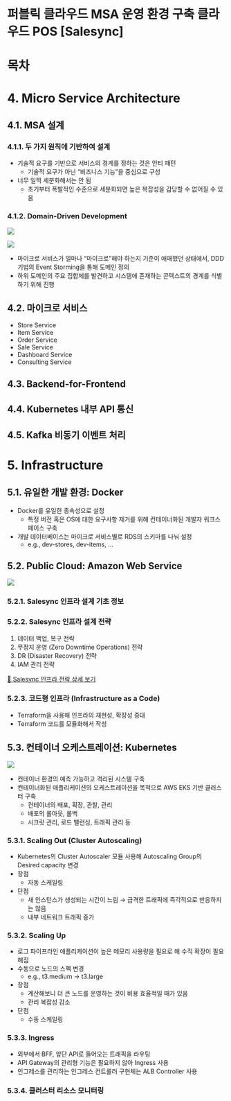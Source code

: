 # 퍼블릭 클라우드 MSA 운영 환경 구축 클라우드 POS [Salesync]
# 목차

# 4. Micro Service Architecture
## 4.1. MSA 설계
### 4.1.1. 두 가지 원칙에 기반하여 설계

- 기술적 요구를 기반으로 서비스의 경계를 정하는 것은 안티 패턴
    - 기술적 요구가 아닌 “비즈니스 기능”을 중심으로 구성
- 너무 일찍 세분화해서는 안 됨
    - 초기부터 폭발적인 수준으로 세분화되면 높은 복잡성을 감당할 수 없어질 수 있음

### 4.1.2. Domain-Driven Development

![](https://github.com/ssg-salesync/.github/tree/main/assets/event1.jpeg)

![](https://github.com/ssg-salesync/.github/tree/main/assets/event2.jpeg)

- 마이크로 서비스가 얼마나 “마이크로”해야 하는지 기준이 애매했던 상태에서, DDD 기법의 Event Storming을 통해 도메인 정의
- 하위 도메인의 주요 집합체를 발견하고 시스템에 존재하는 콘텍스트의 경계를 식별하기 위해 진행

## 4.2. 마이크로 서비스

- Store Service
- Item Service
- Order Service
- Sale Service
- Dashboard Service
- Consulting Service

## 4.3. Backend-for-Frontend

## 4.4. Kubernetes 내부 API 통신

## 4.5. Kafka 비동기 이벤트 처리

# 5. Infrastructure
## 5.1. 유일한 개발 환경: Docker
- Docker를 유일한 종속성으로 설정
    - 특정 버전 혹은 OS에 대한 요구사항 제거를 위해 컨테이너화된 개발자 워크스페이스 구축
- 개발 데이터베이스는 마이크로 서비스별로 RDS의 스키마를 나눠 설정
    - e.g., dev-stores, dev-items, …

## 5.2. Public Cloud: Amazon Web Service

![](https://github.com/ssg-salesync/.github/tree/main/assets/aws.png)

### 5.2.1. Salesync 인프라 설계 기초 정보

### 5.2.2. Salesync 인프라 설계 전략

1. 데이터 백업, 복구 전략
2. 무정지 운영 (Zero Downtime Operations) 전략
3. DR (Disaster Recovery) 전략
4. IAM 관리 전략

[📃 Salesync 인프라 전략 상세 보기](https://github.com/ssg-salesync/.github/blob/main/strategy.md)

### 5.2.3. 코드형 인프라 (Infrastructure as a Code)

- Terraform을 사용해 인프라의 재현성, 확장성 증대
- Terraform 코드를 모듈화해서 작성

## 5.3. 컨테이너 오케스트레이션: Kubernetes

![](https://github.com/ssg-salesync/.github/tree/main/assets/k8s.png)

- 컨테이너 환경의 예측 가능하고 격리된 시스템 구축
- 컨테이너화된 애플리케이션의 오케스트레이션을 목적으로 AWS EKS 기반 클러스터 구축
    - 컨테이너의 배포, 확장, 관찰, 관리
    - 배포의 롤아웃, 롤백
    - 시크릿 관리, 로드 밸런싱, 트래픽 관리 등

### 5.3.1. Scaling Out (Cluster Autoscaling)

- Kubernetes의 Cluster Autoscaler 모듈 사용해 Autoscaling Group의 Desired capacity 변경
- 장점
    - 자동 스케일링
- 단점
    - 새 인스턴스가 생성되는 시간이 느림 → 급격한 트래픽에 즉각적으로 반응하지는 않음
    - 내부 네트워크 트래픽 증가

### 5.3.2. Scaling Up

- 로그 파이프라인 애플리케이션이 높은 메모리 사용량을 필요로 해 수직 확장이 필요해짐
- 수동으로 노드의 스펙 변경
    - e.g., t3.medium → t3.large
- 장점
    - 계산해보니 더 큰 노드를 운영하는 것이 비용 효율적일 때가 있음
    - 관리 복잡성 감소
- 단점
    - 수동 스케일링

### 5.3.3. Ingress

- 외부에서 BFF, 앞단 API로 들어오는 트래픽을 라우팅
- API Gateway의 관리형 기능은 필요하지 않아 Ingress 사용
- 인그레스를 관리하는 인그레스 컨트롤러 구현체는 ALB Controller 사용

### 5.3.4. 클러스터 리소스 모니터링

